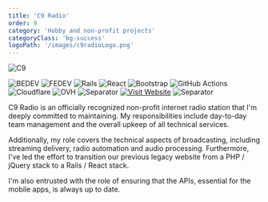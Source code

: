 ```yaml
---
title: 'C9 Radio'
order: 9
category: 'Hobby and non-profit projects'
categoryClass: 'bg-success'
logoPath: '/images/c9radioLogo.png'
---
```


![C9](/images/c9Screenshot.png#portfolio-image)

![BEDEV](https://img.shields.io/badge/Back_End_Development-red?style=for-the-badge&logoColor=white#portfolio-badge)
![FEDEV](https://img.shields.io/badge/Front_End_Development-green?style=for-the-badge&logoColor=white#portfolio-badge)
![Rails](https://img.shields.io/badge/rails-%23CC0000.svg?style=for-the-badge&logo=ruby-on-rails&logoColor=white#portfolio-badge)
![React](https://img.shields.io/badge/react-%2320232a.svg?style=for-the-badge&logo=react&logoColor=%2361DAFB#portfolio-badge)
![Bootstrap](https://img.shields.io/badge/bootstrap-%238511FA.svg?style=for-the-badge&logo=bootstrap&logoColor=white#portfolio-badge)
![GitHub Actions](https://img.shields.io/badge/actions-%232671E5.svg?style=for-the-badge&logo=githubactions&logoColor=white#portfolio-badge)
![Cloudflare](https://img.shields.io/badge/Cloudflare-F38020?style=for-the-badge&logo=Cloudflare&logoColor=white#portfolio-badge)
![OVH](https://img.shields.io/badge/ovh-%23123F6D.svg?style=for-the-badge&logo=ovh&logoColor=#123F6D#portfolio-badge)
![Separator](#portfolio-separator)
[![Visit Website](https://img.shields.io/badge/🔗-C9_RADIO_WEBSITE-10102b.svg?style=for-the-badge#portfolio-badge)](https://www.c9.fr)
![Separator](#portfolio-separator)

C9 Radio is an officially recognized non-profit internet radio station that I'm deeply committed to maintaining. My responsibilities include day-to-day team management and the overall upkeep of all technical services.

Additionally, my role covers the technical aspects of broadcasting, including streaming delivery, radio automation and audio processing. Furthermore, I've led the effort to transition our previous legacy website from a PHP / jQuery stack to a Rails / React stack.

I'm also entrusted with the role of ensuring that the APIs, essential for the mobile apps, is always up to date.

